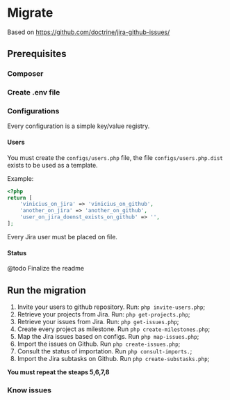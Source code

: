 # Migrate

Based on https://github.com/doctrine/jira-github-issues/

## Prerequisites

### Composer

### Create .env file

### Configurations

Every configuration is a simple key/value registry.

#### Users

You must create the `configs/users.php` file, the file `configs/users.php.dist` exists to be used as a template.

Example: 
```php
<?php
return [
    'vinicius_on_jira' => 'vinicius_on_github',
    'another_on_jira' => 'another_on_github',
    'user_on_jira_doenst_exists_on_github' => '',
];
```

Every Jira user must be placed on file.

#### Status

@todo Finalize the readme


## Run the migration

1. Invite your users to github repository. Run: `php invite-users.php`;
2. Retrieve your projects from Jira. Run: `php get-projects.php`;
3. Retrieve your issues from Jira. Run: `php get-issues.php`;
4. Create every project as milestone. Run `php create-milestones.php`;
5. Map the Jira issues based on configs. Run `php map-issues.php`;
6. Import the issues on Github. Run `php create-issues.php`;
7. Consult the status of importation. Run `php consult-imports.`;
8. Import the Jira subtasks on Github. Run `php create-substasks.php`;

**You must repeat the steaps 5,6,7,8**

### Know issues


